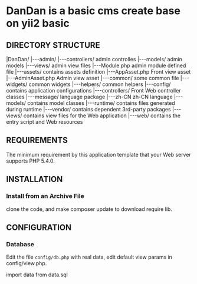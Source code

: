 DanDan is a basic cms create base on yii2 basic
================================

DIRECTORY STRUCTURE
-------------------

  |DanDan/
      |---admin/
           |---controllers/     admin controlles
           |---models/          admin models
           |---views/           admin view files
           |---Module.php       admin module defined file
      |---assets/             contains assets definition
           |---AppAsset.php     Front view asset
           |---AdminAsset.php   Admin view asset
      |---common/             some common file
           |---widgets/         common widgets
           |---helpers/         common helpers
      |---config/             contains application configurations
      |---controllers/        Front Web controller classes
      |---message/            language package
           |---zh-CN            zh-CN language
      |---models/             contains model classes
      |---runtime/            contains files generated during runtime
      |---vendor/             contains dependent 3rd-party packages
      |---views/              contains view files for the Web application
      |---web/                contains the entry script and Web resources


REQUIREMENTS
------------

The minimum requirement by this application template that your Web server supports PHP 5.4.0.


INSTALLATION
------------

### Install from an Archive File

clone the code, and make composer update to download require lib.


CONFIGURATION
-------------

### Database

Edit the file `config/db.php` with real data, edit default view params in
config/view.php.

import data from data.sql

